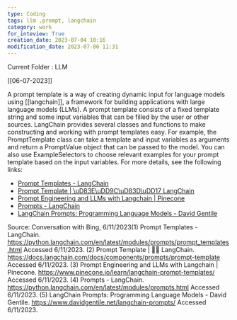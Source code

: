 ```yaml
---
type: Coding  
tags: llm ,prompt, langchain
category: work
for_inteview: True
creation_date: 2023-07-04 10:16
modification_date: 2023-07-06 11:31
---
```


  
Current Folder : LLM




[[06-07-2023]]


A prompt template is a way of creating dynamic input for language models using [[langchain]], a framework for building applications with large language models (LLMs). A prompt template consists of a fixed template string and some input variables that can be filled by the user or other sources. LangChain provides several classes and functions to make constructing and working with prompt templates easy. For example, the PromptTemplate class can take a template and input variables as arguments and return a PromptValue object that can be passed to the model. You can also use ExampleSelectors to choose relevant examples for your prompt template based on the input variables. For more details, see the following links:

- [Prompt Templates - LangChain](https://python.langchain.com/en/latest/modules/prompts/prompt_templates.html)
- [Prompt Template | \uD83E\uDD9C️\uD83D\uDD17 LangChain](https://docs.langchain.com/docs/components/prompts/prompt-template)
- [Prompt Engineering and LLMs with Langchain | Pinecone](https://www.pinecone.io/learn/langchain-prompt-templates/)
- [Prompts - LangChain](https://python.langchain.com/en/latest/modules/prompts.html)
- [LangChain Prompts: Programming Language Models - David Gentile](https://www.davidgentile.net/langchain-prompts/)

Source: Conversation with Bing, 6/11/2023(1) Prompt Templates - LangChain. https://python.langchain.com/en/latest/modules/prompts/prompt_templates.html Accessed 6/11/2023.
(2) Prompt Template | 🦜️🔗 LangChain. https://docs.langchain.com/docs/components/prompts/prompt-template Accessed 6/11/2023.
(3) Prompt Engineering and LLMs with Langchain | Pinecone. https://www.pinecone.io/learn/langchain-prompt-templates/ Accessed 6/11/2023.
(4) Prompts - LangChain. https://python.langchain.com/en/latest/modules/prompts.html Accessed 6/11/2023.
(5) LangChain Prompts: Programming Language Models - David Gentile. https://www.davidgentile.net/langchain-prompts/ Accessed 6/11/2023.